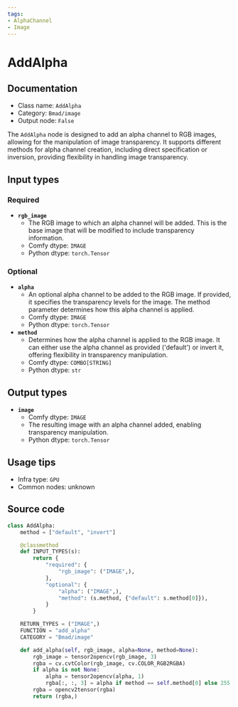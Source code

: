 ```yaml
---
tags:
- AlphaChannel
- Image
---
```


# AddAlpha
## Documentation
- Class name: `AddAlpha`
- Category: `Bmad/image`
- Output node: `False`

The `AddAlpha` node is designed to add an alpha channel to RGB images, allowing for the manipulation of image transparency. It supports different methods for alpha channel creation, including direct specification or inversion, providing flexibility in handling image transparency.
## Input types
### Required
- **`rgb_image`**
    - The RGB image to which an alpha channel will be added. This is the base image that will be modified to include transparency information.
    - Comfy dtype: `IMAGE`
    - Python dtype: `torch.Tensor`
### Optional
- **`alpha`**
    - An optional alpha channel to be added to the RGB image. If provided, it specifies the transparency levels for the image. The method parameter determines how this alpha channel is applied.
    - Comfy dtype: `IMAGE`
    - Python dtype: `torch.Tensor`
- **`method`**
    - Determines how the alpha channel is applied to the RGB image. It can either use the alpha channel as provided ('default') or invert it, offering flexibility in transparency manipulation.
    - Comfy dtype: `COMBO[STRING]`
    - Python dtype: `str`
## Output types
- **`image`**
    - Comfy dtype: `IMAGE`
    - The resulting image with an alpha channel added, enabling transparency manipulation.
    - Python dtype: `torch.Tensor`
## Usage tips
- Infra type: `GPU`
- Common nodes: unknown


## Source code
```python
class AddAlpha:
    method = ["default", "invert"]

    @classmethod
    def INPUT_TYPES(s):
        return {
            "required": {
                "rgb_image": ("IMAGE",),
            },
            "optional": {
                "alpha": ("IMAGE",),
                "method": (s.method, {"default": s.method[0]}),
            }
        }

    RETURN_TYPES = ("IMAGE",)
    FUNCTION = "add_alpha"
    CATEGORY = "Bmad/image"

    def add_alpha(self, rgb_image, alpha=None, method=None):
        rgb_image = tensor2opencv(rgb_image, 3)
        rgba = cv.cvtColor(rgb_image, cv.COLOR_RGB2RGBA)
        if alpha is not None:
            alpha = tensor2opencv(alpha, 1)
            rgba[:, :, 3] = alpha if method == self.method[0] else 255 - alpha
        rgba = opencv2tensor(rgba)
        return (rgba,)

```
